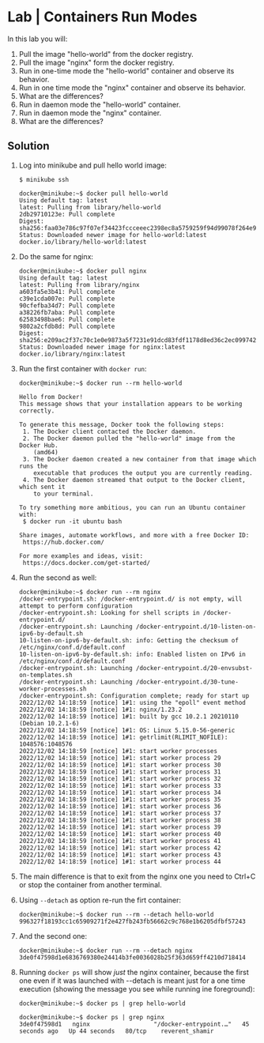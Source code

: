 # Lab | Containers Run Modes

In this lab you will:

1. Pull the image "hello-world" from the docker registry.
2. Pull the image "nginx" form the docker registry.
3. Run in one-time mode the "hello-world" container and observe its behavior.
4. Run in one time mode the "nginx" container and observe its behavior.
5. What are the differences?
6. Run in daemon mode the "hello-world" container.
7. Run in daemon mode the "nginx" container.
8. What are the differences?

## Solution

1. Log into minikube and pull hello world image:

   ```console
   $ minikube ssh

   docker@minikube:~$ docker pull hello-world
   Using default tag: latest
   latest: Pulling from library/hello-world
   2db29710123e: Pull complete
   Digest: sha256:faa03e786c97f07ef34423fccceeec2398ec8a5759259f94d99078f264e9d7af
   Status: Downloaded newer image for hello-world:latest
   docker.io/library/hello-world:latest
   ```

2. Do the same for nginx:

   ```console
   docker@minikube:~$ docker pull nginx
   Using default tag: latest
   latest: Pulling from library/nginx
   a603fa5e3b41: Pull complete
   c39e1cda007e: Pull complete
   90cfefba34d7: Pull complete
   a38226fb7aba: Pull complete
   62583498bae6: Pull complete
   9802a2cfdb8d: Pull complete
   Digest: sha256:e209ac2f37c70c1e0e9873a5f7231e91dcd83fdf1178d8ed36c2ec09974210ba
   Status: Downloaded newer image for nginx:latest
   docker.io/library/nginx:latest
   ```

3. Run the first container with `docker run`:

   ```console
   docker@minikube:~$ docker run --rm hello-world

   Hello from Docker!
   This message shows that your installation appears to be working correctly.

   To generate this message, Docker took the following steps:
    1. The Docker client contacted the Docker daemon.
    2. The Docker daemon pulled the "hello-world" image from the Docker Hub.
       (amd64)
    3. The Docker daemon created a new container from that image which runs the
       executable that produces the output you are currently reading.
    4. The Docker daemon streamed that output to the Docker client, which sent it
       to your terminal.

   To try something more ambitious, you can run an Ubuntu container with:
    $ docker run -it ubuntu bash

   Share images, automate workflows, and more with a free Docker ID:
    https://hub.docker.com/

   For more examples and ideas, visit:
    https://docs.docker.com/get-started/
   ```

4. Run the second as well:

   ```console
   docker@minikube:~$ docker run --rm nginx
   /docker-entrypoint.sh: /docker-entrypoint.d/ is not empty, will attempt to perform configuration
   /docker-entrypoint.sh: Looking for shell scripts in /docker-entrypoint.d/
   /docker-entrypoint.sh: Launching /docker-entrypoint.d/10-listen-on-ipv6-by-default.sh
   10-listen-on-ipv6-by-default.sh: info: Getting the checksum of /etc/nginx/conf.d/default.conf
   10-listen-on-ipv6-by-default.sh: info: Enabled listen on IPv6 in /etc/nginx/conf.d/default.conf
   /docker-entrypoint.sh: Launching /docker-entrypoint.d/20-envsubst-on-templates.sh
   /docker-entrypoint.sh: Launching /docker-entrypoint.d/30-tune-worker-processes.sh
   /docker-entrypoint.sh: Configuration complete; ready for start up
   2022/12/02 14:18:59 [notice] 1#1: using the "epoll" event method
   2022/12/02 14:18:59 [notice] 1#1: nginx/1.23.2
   2022/12/02 14:18:59 [notice] 1#1: built by gcc 10.2.1 20210110 (Debian 10.2.1-6)
   2022/12/02 14:18:59 [notice] 1#1: OS: Linux 5.15.0-56-generic
   2022/12/02 14:18:59 [notice] 1#1: getrlimit(RLIMIT_NOFILE): 1048576:1048576
   2022/12/02 14:18:59 [notice] 1#1: start worker processes
   2022/12/02 14:18:59 [notice] 1#1: start worker process 29
   2022/12/02 14:18:59 [notice] 1#1: start worker process 30
   2022/12/02 14:18:59 [notice] 1#1: start worker process 31
   2022/12/02 14:18:59 [notice] 1#1: start worker process 32
   2022/12/02 14:18:59 [notice] 1#1: start worker process 33
   2022/12/02 14:18:59 [notice] 1#1: start worker process 34
   2022/12/02 14:18:59 [notice] 1#1: start worker process 35
   2022/12/02 14:18:59 [notice] 1#1: start worker process 36
   2022/12/02 14:18:59 [notice] 1#1: start worker process 37
   2022/12/02 14:18:59 [notice] 1#1: start worker process 38
   2022/12/02 14:18:59 [notice] 1#1: start worker process 39
   2022/12/02 14:18:59 [notice] 1#1: start worker process 40
   2022/12/02 14:18:59 [notice] 1#1: start worker process 41
   2022/12/02 14:18:59 [notice] 1#1: start worker process 42
   2022/12/02 14:18:59 [notice] 1#1: start worker process 43
   2022/12/02 14:18:59 [notice] 1#1: start worker process 44
   ```

5. The main difference is that to exit from the nginx one you need to Ctrl+C or stop the container from another terminal.

6. Using `--detach` as option re-run the firt container:

   ```console
   docker@minikube:~$ docker run --rm --detach hello-world
   996327f18193cc1c65909271f2e427fb243fb56662c9c768e1b6205dfbf57243
   ```

7. And the second one:

   ```console
   docker@minikube:~$ docker run --rm --detach nginx
   3de0f47598d1e6836769380e24414b3fe0036028b25f363d659ff4210d718414
   ```

8. Running `docker ps` will show *just* the nginx container, because the first one even if it was launched with --detach is meant just for a one time execution (showing the message you see while running ine foreground):

   ```console
   docker@minikube:~$ docker ps | grep hello-world

   docker@minikube:~$ docker ps | grep nginx
   3de0f47598d1   nginx                  "/docker-entrypoint.…"   45 seconds ago   Up 44 seconds   80/tcp    reverent_shamir
   ```
